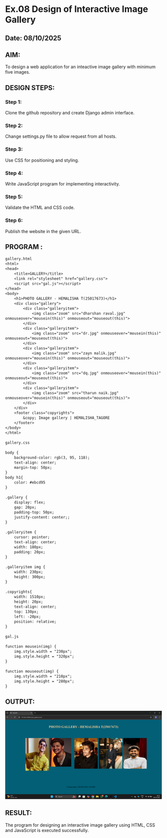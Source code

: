# Ex.08 Design of Interactive Image Gallery
## Date: 08/10/2025

## AIM:
To design a web application for an inteactive image gallery with minimum five images.

## DESIGN STEPS:

### Step 1:
Clone the github repository and create Django admin interface.

### Step 2:
Change settings.py file to allow request from all hosts.

### Step 3:
Use CSS for positioning and styling.

### Step 4:
Write JavaScript program for implementing interactivity.

### Step 5:
Validate the HTML and CSS code.

### Step 6:
Publish the website in the given URL.

## PROGRAM :
```
gallery.html
<html>
<head>
    <title>GALLERY</title>
    <link rel="stylesheet" href="gallery.css">
    <script src="gal.js"></script>
</head>
<body>
    <h1>PHOTO GALLERY - HEMALISHA T(25017673)</h1>
    <div class="gallery">
        <div class="galleryitem">
            <img class="zoom" src="dharshan raval.jpg" onmouseover="mousein(this)" onmouseout="mouseout(this)">
        </div>
        <div class="galleryitem">
            <img class="zoom" src="dr.jpg" onmouseover="mousein(this)" onmouseout="mouseout(this)">
        </div>
        <div class="galleryitem">
            <img class="zoom" src="zayn malik.jpg" onmouseover="mousein(this)" onmouseout="mouseout(this)">
        </div>
        <div class="galleryitem">
            <img class="zoom" src="dq.jpg" onmouseover="mousein(this)" onmouseout="mouseout(this)">
        </div>
        <div class="galleryitem">
            <img class="zoom" src="tharun naik.jpg" onmouseover="mousein(this)" onmouseout="mouseout(this)">
        </div>
    </div>
    <footer class="copyrights">
        &copy; Image gallery | HEMALISHA_TAGORE 
    </footer>
</body>
</html>

gallery.css

body {
    background-color: rgb(3, 95, 118);
    text-align: center;
    margin-top: 50px;
}
body h1{
    color: #ebcd95
}

.gallery {
    display: flex;
    gap: 20px;
    padding-top: 50px;
    justify-content: center;;
}

.galleryitem {
    cursor: pointer;
    text-align: center;
    width: 180px;
    padding: 20px;
}

.galleryitem img {
    width: 230px;
    height: 300px;
}

.copyrights{
    width: 1510px;
    height: 20px;
    text-align: center;
    top: 130px;
    left: -20px;
    position: relative;
}

gal.js

function mousein(img) {
    img.style.width = "230px";
    img.style.height = "320px";
}

function mouseout(img) {
    img.style.width = "210px";
    img.style.height = "280px";
}
```

## OUTPUT:
![alt text](<output gallery.png>)

## RESULT:
The program for designing an interactive image gallery using HTML, CSS and JavaScript is executed successfully.